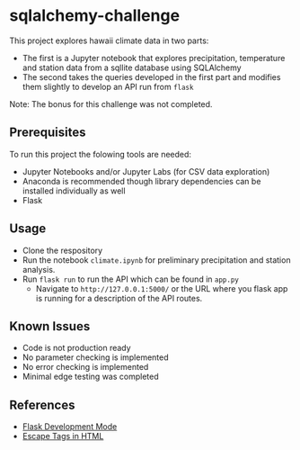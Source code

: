# sqlalchemy-challenge

This project explores hawaii climate data in two parts:

* The first is a Jupyter notebook that explores precipitation, temperature and station data from a sqllite database using SQLAlchemy
* The second takes the queries developed in the first part and modifies them slightly to develop an API run from `flask`

Note: The bonus for this challenge was not completed.

## Prerequisites

To run this project the folowing tools are needed:

* Jupyter Notebooks and/or Jupyter Labs (for CSV data exploration)
* Anaconda is recommended though library dependencies can be installed individually as well
* Flask

## Usage

* Clone the respository
* Run the notebook `climate.ipynb` for preliminary precipitation and station analysis.
* Run `flask run` to run the API which can be found in `app.py`
  * Navigate to `http://127.0.0.1:5000/` or the URL where you flask app is running for a description of the API routes.


## Known Issues

* Code is not production ready
* No parameter checking is implemented
* No error checking is implemented
* Minimal edge testing was completed

## References

* [Flask Development Mode](https://stackoverflow.com/questions/52162882/set-flask-environment-to-development-mode-as-default)
* [Escape Tags in HTML](https://stackoverflow.com/questions/692123/escape-tags-in-html)
